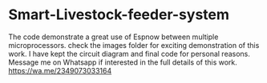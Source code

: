 # Smart-Livestock-feeder-system
The code demonstrate a great use of Espnow between multiple microprocessors.
check the images folder for exciting demonstration of this work.
I have kept the circuit diagram and final code for personal reasons. 
Message me on Whatsapp if interested in the full details of this work.
https://wa.me/2349073033164
